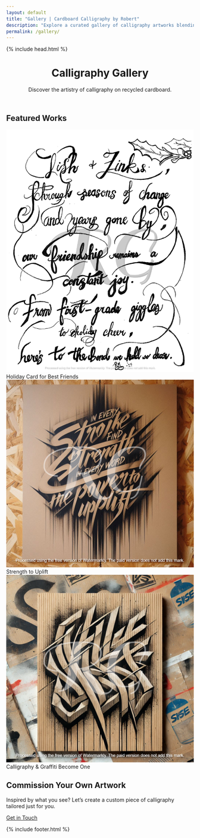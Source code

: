 ```yaml
---
layout: default
title: "Gallery | Cardboard Calligraphy by Robert"
description: "Explore a curated gallery of calligraphy artworks blending tradition with urban graffiti styles, all crafted on recycled cardboard."
permalink: /gallery/
---
```

<!DOCTYPE html>
<html lang="en">
<head> {% include head.html %}
  <link rel="stylesheet" href="/assets/css/styles.css">
</head>
<body>
  <!-- Header -->
  <header id="gallery-hero" style="background-image: url('/assets/images/hero_2.png');">
    <div class="overlay">
      <div class="container">
        <h1>Calligraphy Gallery</h1>
        <p>Discover the artistry of calligraphy on recycled cardboard.</p>
      </div>
    </div>
  </header>

  <!-- Gallery Section -->
  <section id="gallery-section">
    <div class="container">
      <h2>Featured Works</h2>
      <div class="gallery-grid">
        <div class="gallery-item">
          <img src="/assets/images/forever_friends_calligraphy.png" alt="Holiday Card for Best Friends">
          <div class="caption">Holiday Card for Best Friends</div>
        </div>
        <div class="gallery-item">
          <img src="/assets/images/strength_calligraphy.png" alt="Strength to Uplift">
          <div class="caption">Strength to Uplift</div>
        </div>
        <div class="gallery-item">
          <img src="/assets/images/urban_calligraphy.png" alt="Calligraphy & Graffiti Become One">
          <div class="caption">Calligraphy & Graffiti Become One</div>
        </div>
        <!-- Add more artwork items as needed -->
      </div>
    </div>
  </section>

  <!-- Call to Action -->
  <section id="gallery-cta">
    <div class="container">
      <h2>Commission Your Own Artwork</h2>
      <p>
        Inspired by what you see? Let’s create a custom piece of calligraphy tailored just for you.
      </p>
      <a href="/contact.html" class="btn">Get in Touch</a>
    </div>
  </section>

  <!-- Footer -->
  {% include footer.html %}
</body>
</html>
